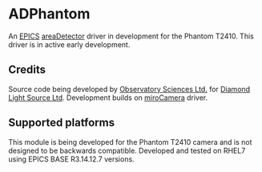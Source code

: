 ADPhantom
=======

An [EPICS](http://www.aps.anl.gov/epics) [areaDetector](http://cars.uchicago.edu/software/epics/areaDetector.html) driver in development for the Phantom T2410. This driver is in active early development.

Credits
---------------------

Source code being developed by [Observatory Sciences Ltd.](https://www.observatorysciences.co.uk) for [Diamond Light Source Ltd](https://www.diamond.ac.uk). Development builds on [miroCamera](https://github.com/dls-controls/miroCamera) driver.

Supported platforms
-------------------

This module is being developed for the Phantom T2410 camera and is not designed to be backwards compatible. 
Developed and tested on RHEL7 using EPICS BASE R3.14.12.7 versions. 